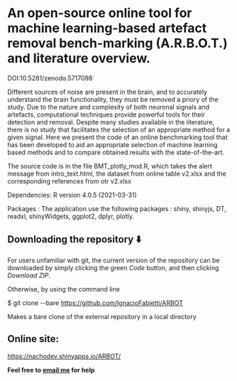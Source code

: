 # An open-source online tool for machine learning-based artefact removal bench-marking (A.R.B.O.T.) and literature overview.

DOI:10.5281/zenodo.5717098

Different sources of noise are present in the brain, and to accurately understand the brain functionality, they must be removed a priory of the study. Due to the nature and complexity of both neuronal signals and artefacts, computational techniques provide powerful tools for their detection and removal. Despite many studies available in the literature, there is no study that facilitates the selection of an appropriate method for a given signal. Here we present the code of an online benchmarking tool that has been developed to aid an appropriate selection of machine learning based methods and to compare obtained results with the state-of-the-art.

The source code is in the file BMT_plotly_mod.R, which takes the alert message from intro_text.html, the dataset from online table v2.xlsx and the corresponding references from otr v2.xlsx

Dependencies:
R version 4.0.5 (2021-03-31)

Packages : The application use the following packages : shiny, shinyjs, DT, readxl, shinyWidgets, ggplot2, dplyr, plotly.

## Downloading the repository :arrow_down:

For users unfamiliar with git, the current version of the repository can be downloaded by simply clicking the green _Code_ button, and then clicking _Download ZIP_.

Otherwise, by using the command line

$ git clone --bare https://github.com/IgnacioFabietti/ARBOT

Makes a bare clone of the external repository in a local directory


## Online site:
https://nachodev.shinyapps.io/ARBOT/

**Feel free to [email me](mailto:n0892706@my.ntu.ac.uk) for help**
